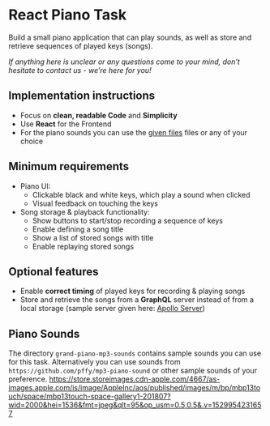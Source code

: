 # React Piano Task

Build a small piano application that can play sounds, as well as store and retrieve sequences of played keys (songs).

*If anything here is unclear or any questions come to your mind, don’t hesitate to contact us - we’re here for you!*

## Implementation instructions

- Focus on **clean, readable Code** and **Simplicity**
- Use **React** for the Frontend
- For the piano sounds you can use the [given files](#piano-sounds) files or any of your choice

## Minimum requirements

- Piano UI:
    - Clickable black and white keys, which play a sound when clicked
    - Visual feedback on touching the keys
- Song storage & playback functionality:
    - Show buttons to start/stop recording a sequence of keys
    - Enable defining a song title
    - Show a list of stored songs with title
    - Enable replaying stored songs

## Optional features

- Enable **correct timing** of played keys for recording & playing songs
- Store and retrieve the songs from a **GraphQL** server instead of from a local storage (sample server given here: [Apollo Server](apollo-server))

## Piano Sounds

The directory `grand-piano-mp3-sounds` contains sample sounds you can use for this task. Alternatively you can use sounds from `https://github.com/pffy/mp3-piano-sound` or other sample sounds of your preference.
https://store.storeimages.cdn-apple.com/4667/as-images.apple.com/is/image/AppleInc/aos/published/images/m/bp/mbp13touch/space/mbp13touch-space-gallery1-201807?wid=2000&hei=1536&fmt=jpeg&qlt=95&op_usm=0.5,0.5&.v=1529954231657